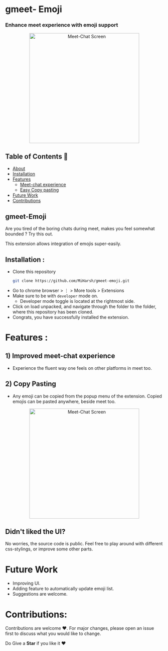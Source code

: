 
# gmeet- Emoji

### Enhance meet experience with emoji support

<p align ="center" ><img src=https://imgur.com/rRkWjdo.jpg" height="350px" alt="Meet-Chat Screen"/></p>

## Table of Contents 📕

* [About](#bdaywisher-1)
* [Installation](#)
* [Features](#features-)
  	* [Meet-chat experience](#1-more-secured-events)
  	* [Easy Copy pasting](#2-scheduling)
* [Future Work](#future-work)
* [Contributions](#contributions)

## gmeet-Emoji
Are you tired of the boring chats during meet, makes you feel somewhat bounded ? Try this out. 

This extension allows integration of emojis super-easily.

## Installation :

- Clone this repository
	```bash
	git clone https://github.com/MiHarsh/gmeet-emoji.git
	```
- Go to chrome browser > ⋮ > More tools > Extensions
- Make sure to be with `developer` mode on.
	* Developer mode toggle is located at the rightmost side.
- Click on load unpacked, and navigate through the folder to the folder, where this repository has been cloned.
- Congrats, you have successfully installed the extension.





# Features :

## 1) Improved meet-chat experience
* Experience the fluent way one feels on other platforms in meet too.

## 2) Copy Pasting
* Any emoji can be copied from the popup menu of the extension. Copied emojis can be pasted anywhere, beside meet too.
<p align ="center" ><img src="https://imgur.com/kr57Hfh.jpg" height="350px" alt="Meet-Chat Screen"/></p>

## Didn't liked the UI?

No worries, the source code is public. Feel free to play around with different css-stylings, or improve some other parts.

# Future Work
* Improving UI.
* Adding feature to automatically update emoji list.
* Suggestions are welcome.


# Contributions:
Contributions are welcome ❤️. For major changes, please open an issue first to discuss what you would like to change.

Do Give a **Star** if you like it ❤️